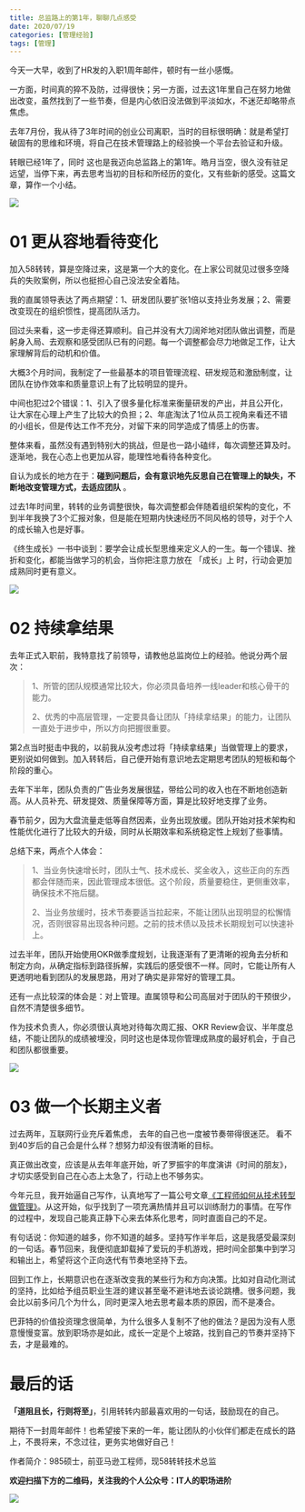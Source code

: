 ```yaml
---
title: 总监路上的第1年，聊聊几点感受
date: 2020/07/19
categories: [管理经验]
tags: [管理]
---
```


今天一大早，收到了HR发的入职1周年邮件，顿时有一丝小感慨。

一方面，时间真的猝不及防，过得很快；另一方面，过去这1年里自己在努力地做出改变，虽然找到了一些节奏，但是内心依旧没法做到平淡如水，不迷茫却略带点焦虑。

<!-- more -->

去年7月份，我从待了3年时间的创业公司离职，当时的目标很明确：就是希望打破固有的思维和环境，将自己在技术管理路上的经验换一个平台去验证和升级。

转眼已经1年了，同时 这也是我迈向总监路上的第1年。皓月当空，很久没有驻足远望，当停下来，再去思考当初的目标和所经历的变化，又有些新的感受。这篇文章，算作一个小结。

![](https://oscimg.oschina.net/oscnet/71436723-5ef9-4549-99d7-96b67dc00bc3.jpg)

# 01 更从容地看待变化  

加入58转转，算是空降过来，这是第一个大的变化。在上家公司就见过很多空降兵的失败案例，所以也挺担心自己没法安全着陆。

我的直属领导表达了两点期望：1、研发团队要扩张1倍以支持业务发展；2、需要改变现在的组织惯性，提高团队活力。

回过头来看，这一步走得还算顺利。自己并没有大刀阔斧地对团队做出调整，而是躬身入局、去观察和感受团队已有的问题。每一个调整都会尽力地做足工作，让大家理解背后的动机和价值。

大概3个月时间，我制定了一些最基本的项目管理流程、研发规范和激励制度，让团队在协作效率和质量意识上有了比较明显的提升。

中间也犯过2个错误：1、引入了很多量化标准来衡量研发的产出，并且公开化，让大家在心理上产生了比较大的负担；2、年底淘汰了1位从员工视角来看还不错的小组长，但是传达工作不充分，对留下来的同学造成了情感上的伤害。

整体来看，虽然没有遇到特别大的挑战，但是也一路小磕绊，每次调整还算及时。逐渐地，我在心态上也更加从容，能理性地看待各种变化。

自认为成长的地方在于：**碰到问题后，会有意识地先反思自己在管理上的缺失，不断地改变管理方式，去适应团队** 。

过去1年时间里，转转的业务调整很快，每次调整都会伴随着组织架构的变化，不到半年我换了3个汇报对象，但是能在短期内快速经历不同风格的领导，对于个人的成长输入也是好事。

《终生成长》一书中谈到：要学会让成长型思维来定义人的一生。每一个错误、挫折和变化，都能当做学习的机会，当你把注意力放在 「成长」上 时，行动会更加成熟同时更有意义。  

![](https://oscimg.oschina.net/oscnet/aa26db6e-a8a0-45e2-b328-cebd29344976.jpg)

# 02 持续拿结果  

去年正式入职前，我特意找了前领导，请教他总监岗位上的经验。他说分两个层次：

> 1、所管的团队规模通常比较大，你必须具备培养一线leader和核心骨干的能力。
> 
> 2、优秀的中高层管理，一定要具备让团队「持续拿结果」的能力，让团队一直处于进步中，所以方向把握很重要。

第2点当时挺击中我的，以前我从没考虑过将「持续拿结果」当做管理上的要求，更别说如何做到。加入转转后，自己便开始有意识地去定期思考团队的短板和每个阶段的重心。

去年下半年，团队负责的广告业务发展很猛，带给公司的收入也在不断地创造新高。从人员补充、研发提效、质量保障等方面，算是比较好地支撑了业务。

春节前夕，因为大盘流量走低等自然因素，业务出现放缓。团队开始对技术架构和性能优化进行了比较大的升级，同时从长期效率和系统稳定性上规划了些事情。

总结下来，两点个人体会：

> 1、当业务快速增长时，团队士气、技术成长、奖金收入，这些正向的东西都会伴随而来，因此管理成本很低。这个阶段，质量要稳住，更侧重效率，确保技术不拖后腿。
> 
> 2、当业务放缓时，技术节奏要适当拉起来，不能让团队出现明显的松懈情况，否则很容易出现各种问题。之前的技术债以及技术长期规划可以快速补上。

过去半年，团队开始使用OKR做季度规划，让我逐渐有了更清晰的视角去分析和制定方向，从确定指标到路径拆解，实践后的感受很不一样。同时，它能让所有人更透明地看到团队的发展思路，用对了确实是非常好的管理工具。

还有一点比较深的体会是：对上管理。直属领导和公司高层对于团队的干预很少，自然不清楚很多细节。

作为技术负责人，你必须很认真地对待每次周汇报、OKR Review会议、半年度总结，不能让团队的成绩被埋没，同时这也是体现你管理成熟度的最好机会，于自己和团队都很重要。

![](https://oscimg.oschina.net/oscnet/3a9ee0d1-d55a-4f99-912f-84f1e2902e2e.jpg)


# 03 做一个长期主义者

过去两年，互联网行业充斥着焦虑， 去年的自己也一度被节奏带得很迷茫。 看不到40岁后的自己会是什么样？想努力却没有很清晰的目标。

真正做出改变，应该是从去年年底开始，听了罗振宇的年度演讲《时间的朋友》，才切实感受到自己在心态上太急了，行动上也不够务实。  

今年元旦，我开始逼自己写作，认真地写了一篇公号文章[《工程师如何从技术转型做管理》](http://mp.weixin.qq.com/s?__biz=MzU2MTM4NDAwMw==&mid=2247483901&idx=1&sn=c9ae824a1b7d0a8d07f08af8921cd7fc&chksm=fc78ded1cb0f57c7f01cb918e8d9382f9ccafe3a366d14405040b05d3986ff8dfbe6712430a1&scene=21#wechat_redirect)。从这开始，似乎找到了一项充满热情并且可以训练耐力的事情。在写作的过程中，发现自己能真正静下心来去体系化思考，同时直面自己的不足。

有句话说：你知道的越多，你不知道的越多。坚持写作半年后，这是我感受最深刻的一句话。春节回来，我便彻底卸载掉了爱玩的手机游戏，把时间全部集中到学习和输出上，希望将这个正向迭代有节奏地坚持下去。

回到工作上，长期意识也在逐渐改变我的某些行为和方向决策。比如对自动化测试的坚持，比如给予组员职业生涯的建议甚至毫不避讳地去谈论跳槽。很多问题，我会比以前多问几个为什么，同时更深入地去思考最本质的原因，而不是凑合。  

巴菲特的价值投资理念很简单，为什么很多人复制不了他的做法？是因为没有人愿意慢慢变富。放到职场亦是如此，成长一定是个上坡路，找到自己的节奏并坚持下去，才是最难的。

# 最后的话

**「道阻且长，行则将至」**，引用转转内部最喜欢用的一句话，鼓励现在的自己。

期待下一封周年邮件！也希望接下来的一年，能让团队的小伙伴们都走在成长的路上，不畏将来，不念过往，更务实地做好自己！


作者简介：985硕士，前亚马逊工程师，现58转转技术总监

**欢迎扫描下方的二维码，关注我的个人公众号：IT人的职场进阶**

![](https://img-blog.csdnimg.cn/20201107215432925.jpg)

 